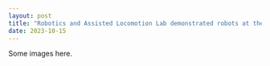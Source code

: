 ```yaml
---
layout: post
title: "Robotics and Assisted Locomotion Lab demonstrated robots at the inaugural ceremony of Cyberlabs at School of Computing"
date: 2023-10-15
---
```


Some images here. 
